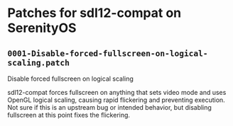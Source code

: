 # Patches for sdl12-compat on SerenityOS

## `0001-Disable-forced-fullscreen-on-logical-scaling.patch`

Disable forced fullscreen on logical scaling

sdl12-compat forces fullscreen on anything that sets video mode
and uses OpenGL logical scaling, causing rapid flickering and preventing
execution. Not sure if this is an upstream bug or intended behavior,
but disabling fullscreen at this point fixes the flickering.

